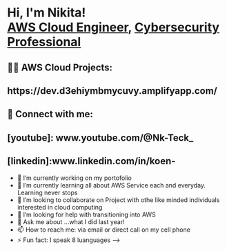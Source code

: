 <h1>Hi, I'm Nikita! <br/><a href=>AWS Cloud Engineer</a>, <a href=/">Cybersecurity Professional</a>

<h2>👨‍💻 AWS Cloud Projects:</h2>
<h2>https://dev.d3ehiymbmycuvy.amplifyapp.com/</h2>



<h2> 🤳 Connect with me:</h2>

<h2>[youtube]: www.youtube.com/@Nk-Teck_</h2>
<h2>[linkedin]:www.linkedin.com/in/koen-</h2>






- 🔭 I’m currently working on my portofolio 
- 🌱 I’m currently learning all about AWS Service each and everyday. Learning never stops
- 👯 I’m looking to collaborate on Project with othe like minded individuals interested in cloud computing
- 🤔 I’m looking for help with transitioning into AWS
- 💬 Ask me about ...what I did last year!
- 📫 How to reach me: via email or direct call on my cell phone
- ⚡ Fun fact: I speak 8 luanguages
-->
